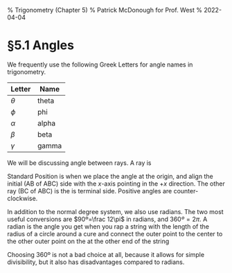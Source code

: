 % Trigonometry (Chapter 5)
% Patrick McDonough for Prof. West
% 2022-04-04


# §5.1 Angles
We frequently use the following Greek Letters for angle names in trigonometry.

|Letter| Name|
|-----|-----|
|$\theta$ | theta|
|$\phi$ | phi|
|$\alpha$ | alpha|
|$\beta$ | beta|
|$\gamma$ | gamma|

We will be discussing angle between rays.
A ray is 

Standard Position is when we place the angle at the origin, and align the initial (AB of ABC) side with the $x$-axis pointing in the $+x$ direction.
The other ray (BC of ABC) is the is terminal side.
Positive angles are counter-clockwise.

In addition to the normal degree system, we also use radians.
The two most useful conversions are $90º=\frac 12\pi$ in radians, and $360º=2\pi$.
A radian is the angle you get when you rap a string with the length of the radius of a circle around a cure and connect the outer point to the center to the other outer point on the at the other end of the string

Choosing 360º is not a bad choice at all, because it allows for simple divisibility, but it also has disadvantages compared to radians.
